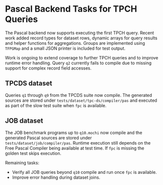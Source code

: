 # Pascal Backend Tasks for TPCH Queries

The Pascal backend now supports executing the first TPCH query. Recent work
added record types for dataset rows, dynamic arrays for query results and
helper functions for aggregations. Groups are implemented using `TFPGMap` and
a small JSON printer is included for test output.

Work is ongoing to extend coverage to further TPCH queries and to improve
runtime error handling. Query `q2` currently fails to compile due to missing
support for complex record field accesses.

## TPCDS dataset

Queries `q1` through `q9` from the TPCDS suite now compile. The generated
sources are stored under `tests/dataset/tpc-ds/compiler/pas` and executed as
part of the slow test suite when `fpc` is available.

## JOB dataset

The JOB benchmark programs up to `q10.mochi` now compile and the generated
Pascal sources are stored under `tests/dataset/job/compiler/pas`. Runtime
execution still depends on the Free Pascal Compiler being available at test
time. If `fpc` is missing the golden test skips execution.

Remaining tasks:

* Verify all JOB queries beyond `q10` compile and run once `fpc` is
  available.
* Improve error handling during dataset joins.

